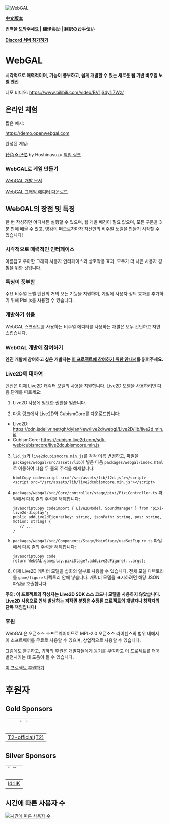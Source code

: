 ![WebGAL](https://user-images.githubusercontent.com/30483415/227242979-297ff392-f210-47ef-b0e9-d4788ddc8df0.png)

**[中文版本](/README.md)**

**[번역을 도와주세요 | 翻译协助 | 翻訳のお手伝い ](https://github.com/MakinoharaShoko/WebGAL/tree/dev/packages/webgal/src/translations)**

**[Discord 서버 참가하기](https://discord.gg/kPrQkJttJy)**

# WebGAL

**시각적으로 매력적이며, 기능이 풍부하고, 쉽게 개발할 수 있는 새로운 웹 기반 비주얼 노벨 엔진**

데모 비디오: https://www.bilibili.com/video/BV1jS4y1i7Wz/

## 온라인 체험

짧은 예시:

https://demo.openwebgal.com

완성된 게임:

[铃色☆记忆](http://hoshinasuzu.cn/) by Hoshinasuzu  [백업 링크](http://hoshinasuzu.cc/)

### WebGAL로 게임 만들기

[WebGAL 개발 문서](https://docs.openwebgal.com/)

[WebGAL 그래픽 에디터 다운로드](https://github.com/MakinoharaShoko/WebGAL_Terre/releases)

## WebGAL의 장점 및 특징

한 번 작성하면 어디서든 실행할 수 있으며, 웹 개발 배경이 필요 없으며, 모든 구문을 3분 만에 배울 수 있고, 영감이 떠오르자마자 자신만의 비주얼 노벨을 만들기 시작할 수 있습니다!

### 시각적으로 매력적인 인터페이스

아름답고 우아한 그래픽 사용자 인터페이스와 상호작용 효과, 모두가 더 나은 사용자 경험을 위한 것입니다.

### 특징이 풍부함

주요 비주얼 노벨 엔진의 거의 모든 기능을 지원하며, 게임에 사용자 정의 효과를 추가하기 위해 Pixi.js를 사용할 수 있습니다.

### 개발하기 쉬움

WebGAL 스크립트를 사용하든 비주얼 에디터를 사용하든 개발은 모두 간단하고 자연스럽습니다.

### WebGAL 개발에 참여하기

**엔진 개발에 참여하고 싶은 개발자는 [이 프로젝트에 참여하기 위한 안내서](https://docs.openwebgal.com/developers/)를 읽어주세요.**

### Live2D에 대하여
엔진은 이제 Live2D 캐릭터 모델의 사용을 지원합니다. Live2D 모델을 사용하려면 다음 단계를 따르세요:

1. Live2D 사용에 필요한 권한을 얻습니다.

2. 다음 링크에서 Live2D와 CubismCore를 다운로드합니다:

  - Live2D: https://cdn.jsdelivr.net/gh/dylanNew/live2d/webgl/Live2D/lib/live2d.min.js
  - CubismCore: https://cubism.live2d.com/sdk-web/cubismcore/live2dcubismcore.min.js

3. `l2d.js`와 `live2dcubismcore.min.js`를 각각 이름 변경하고, 파일을 `packages/webgal/src/assets/lib`에 넣은 다음 `packages/webgal/index.html`로 이동하여 다음 두 줄의 주석을 해제합니다:
   ```
   htmlCopy code<script src="/src/assets/lib/l2d.js"></script>
   <script src="/src/assets/lib/live2dcubismcore.min.js"></script>
   ```

4. `packages/webgal/src/Core/controller/stage/pixi/PixiController.ts` 파일에서 다음 줄의 주석을 해제합니다:

   ```
   javascriptCopy codeimport { Live2DModel, SoundManager } from 'pixi-live2d-display';
   public addLive2dFigure(key: string, jsonPath: string, pos: string, motion: string) {
      // ...
   }
   ```

5. `packages/webgal/src/Components/Stage/MainStage/useSetFigure.ts` 파일에서 다음 줄의 주석을 해제합니다:

   ```
   javascriptCopy code
   return WebGAL.gameplay.pixiStage?.addLive2dFigure(...args);
   ```

6. 이제 Live2D 캐릭터 모델을 삽화의 일부로 사용할 수 있습니다. 전체 모델 디렉토리를 `game/figure` 디렉토리 안에 넣습니다. 캐릭터 모델을 표시하려면 해당 JSON 파일을 호출합니다.

**주의: 이 프로젝트의 작성자는 Live2D SDK 소스 코드나 모델을 사용하지 않았습니다. Live2D 사용으로 인해 발생하는 저작권 분쟁은 수정된 프로젝트의 개발자나 창작자의 단독 책임입니다!**

### 후원

WebGAL은 오픈소스 소프트웨어이므로 MPL-2.0 오픈소스 라이센스의 범위 내에서 이 소프트웨어를 무료로 사용할 수 있으며, 상업적으로 사용할 수 있습니다.

그럼에도 불구하고, 귀하의 후원은 개발자들에게 동기를 부여하고 이 프로젝트를 더욱 발전시키는 데 도움이 될 수 있습니다.

[이 프로젝트 후원하기](https://docs.openwebgal.com/sponsor/)

# 후원자

## Gold Sponsors

| <img src="https://avatars.githubusercontent.com/u/91712707?v=4" alt="T2" style="zoom:25%;"  width="150px" height="150px" /> |
| ------------------------------------------------------------ |
| [T2-official(T2)](https://github.com/T2-official)            |

## Silver Sponsors
| <img src="https://avatars.githubusercontent.com/u/103700780?v=4" alt="IdrilK" style="zoom:25%;" width="150px" height="150px" /> |
| ------------------------------------------------------------ |
| [IdrilK](https://github.com/IdrilK)            |

## 시간에 따른 사용자 수

[![시간에 따른 사용자 수](https://starchart.cc/MakinoharaShoko/WebGAL.svg)](https://starchart.cc/MakinoharaShoko/WebGAL)
